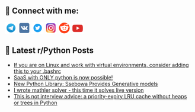 ## 🔎 Connect with me:
[<img src="https://github.com/bullbesh/bullbesh/blob/main/images/Telegram.png" width="32" height="32" />](https://t.me/bullbesh)
[<img src="https://github.com/bullbesh/bullbesh/blob/main/images/VK.png" width="32" height="32" />](https://vk.com/bullbesh)
[<img src="https://github.com/bullbesh/bullbesh/blob/main/images/Twitter.png" width="32" height="32" />](https://twitter.com/bullbesh1)
[<img src="https://github.com/bullbesh/bullbesh/blob/main/images/Instagram.png" width="32" height="32" />](https://www.instagram.com/bullbesh)
[<img src="https://github.com/bullbesh/bullbesh/blob/main/images/Reddit.png" width="32" height="32" />](https://www.reddit.com/user/bullbesh)
[<img src="https://github.com/bullbesh/bullbesh/blob/main/images/YouTube.png" width="32" height="32" />](https://www.youtube.com/channel/UCtfjRs6uzgq5mfm8S06WTcg)

## 📕 Latest r/Python Posts
<!-- BLOG-POST-LIST:START -->
- [If you are on Linux and work with virtual environments, consider adding this to your .bashrc](https://www.reddit.com/r/Python/comments/1abrb32/if_you_are_on_linux_and_work_with_virtual/)
- [SaaS with ONLY python is now possible!](https://www.reddit.com/r/Python/comments/1abordf/saas_with_only_python_is_now_possible/)
- [New Python Library: Ssebowa Provides Generative models](https://www.reddit.com/r/Python/comments/1abmqux/new_python_library_ssebowa_provides_generative/)
- [I wrote mathler solver - this time it solves live version](https://www.reddit.com/r/Python/comments/1ablfbp/i_wrote_mathler_solver_this_time_it_solves_live/)
- [This is not interview advice: a priority-expiry LRU cache without heaps or trees in Python](https://www.reddit.com/r/Python/comments/1abke3d/this_is_not_interview_advice_a_priorityexpiry_lru/)
<!-- BLOG-POST-LIST:END -->
